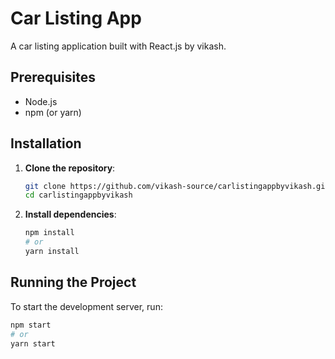 # Car Listing App

A car listing application built with React.js by vikash.

## Prerequisites

- Node.js
- npm (or yarn)

## Installation

1. **Clone the repository**:
    ```bash
    git clone https://github.com/vikash-source/carlistingappbyvikash.git
    cd carlistingappbyvikash
    ```

2. **Install dependencies**:
    ```bash
    npm install
    # or
    yarn install
    ```

## Running the Project

To start the development server, run:

```bash
npm start
# or
yarn start
